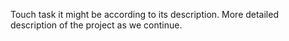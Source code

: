 Touch task it might be according to its description.
More detailed description of the project as we continue.